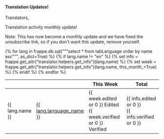<h4>Translation Updates!</h4>

<p>Translators,</p>

<p>Translation activity monthly update!</p>

<p>Note: This has now become a monthly update and we have fixed the unsubscribe link, so if you don't want this update, remove yourself.</p>

<table style="width: 100%" cellspacing="0px" border="0px">
	<thead>
		<tr>
			<th style="width: 10%" border="1px solid #d1d8dd">
			</th>
			<th style="width: 20%" border="1px solid #d1d8dd">
			</th>
			<th style="width: 35%" border="1px solid #d1d8dd">
				This Week
			</th>
			<th style="width: 35%" border="1px solid #d1d8dd">
				Total
			</th>
		</tr>
	</thead>
	<tbody>
	{% for lang in frappe.db.sql("""select * from tabLanguage order by name asc""", as_dict=True) %}
	{% if lang.name != "en" %}
	{% set info = frappe.get_attr("translator.helpers.get_info")(lang.name) %}
	{% set week = frappe.get_attr("translator.helpers.get_info")(lang.name, this_month_=True) %}
	<tr>
		<td border="1px solid #d1d8dd">
			{{ lang.name }}
		</td>
		<td border="1px solid #d1d8dd">
			<a href="/view?lang={{ lang.name }}">{{ lang.language_name }}</a>
		</td>
		<td border="1px solid #d1d8dd">
			{{ week.edited or 0 }} Edited
			<br>{{ week.verified or 0 }} Verified
		</td>
		<td border="1px solid #d1d8dd">
			{{ info.edited or 0 }}
			<br>{{ info.verified or 0 }}
		</td>
	</tr>
	{% endif %}
	{% endfor %}
	</tbody>
</table>
